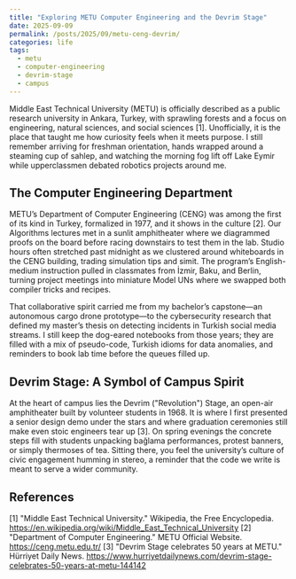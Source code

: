 ```yaml
---
title: "Exploring METU Computer Engineering and the Devrim Stage"
date: 2025-09-09
permalink: /posts/2025/09/metu-ceng-devrim/
categories: life
tags:
  - metu
  - computer-engineering
  - devrim-stage
  - campus
---
```


Middle East Technical University (METU) is officially described as a public research university in Ankara, Turkey, with sprawling forests and a focus on engineering, natural sciences, and social sciences [1]. Unofficially, it is the place that taught me how curiosity feels when it meets purpose. I still remember arriving for freshman orientation, hands wrapped around a steaming cup of sahlep, and watching the morning fog lift off Lake Eymir while upperclassmen debated robotics projects around me.

## The Computer Engineering Department

METU’s Department of Computer Engineering (CENG) was among the first of its kind in Turkey, formalized in 1977, and it shows in the culture [2]. Our Algorithms lectures met in a sunlit amphitheater where we diagrammed proofs on the board before racing downstairs to test them in the lab. Studio hours often stretched past midnight as we clustered around whiteboards in the CENG building, trading simulation tips and simit. The program’s English-medium instruction pulled in classmates from İzmir, Baku, and Berlin, turning project meetings into miniature Model UNs where we swapped both compiler tricks and recipes.

That collaborative spirit carried me from my bachelor’s capstone—an autonomous cargo drone prototype—to the cybersecurity research that defined my master’s thesis on detecting incidents in Turkish social media streams. I still keep the dog-eared notebooks from those years; they are filled with a mix of pseudo-code, Turkish idioms for data anomalies, and reminders to book lab time before the queues filled up.

## Devrim Stage: A Symbol of Campus Spirit

At the heart of campus lies the Devrim ("Revolution") Stage, an open-air amphitheater built by volunteer students in 1968. It is where I first presented a senior design demo under the stars and where graduation ceremonies still make even stoic engineers tear up [3]. On spring evenings the concrete steps fill with students unpacking bağlama performances, protest banners, or simply thermoses of tea. Sitting there, you feel the university’s culture of civic engagement humming in stereo, a reminder that the code we write is meant to serve a wider community.

## References

[1] "Middle East Technical University." Wikipedia, the Free Encyclopedia. https://en.wikipedia.org/wiki/Middle_East_Technical_University
[2] "Department of Computer Engineering." METU Official Website. https://ceng.metu.edu.tr/
[3] "Devrim Stage celebrates 50 years at METU." Hürriyet Daily News. https://www.hurriyetdailynews.com/devrim-stage-celebrates-50-years-at-metu-144142
